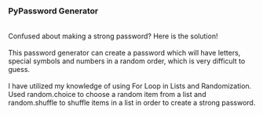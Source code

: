 <h3>PyPassword Generator</h3>
<br>
Confused about making a strong password? Here is the solution!
<br><br>
This password generator can create a password which will have letters, special symbols and numbers in a random order, which is very difficult to guess.
<br><br>
I have utilized my knowledge of using For Loop in Lists and Randomization. Used random.choice to choose a random item from a list and random.shuffle to shuffle items in a list in order to create a strong password.